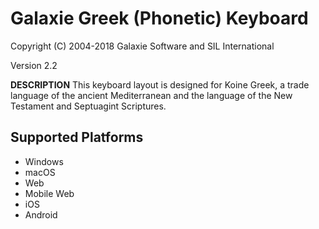 Galaxie Greek (Phonetic) Keyboard
=====================

Copyright (C) 2004-2018 Galaxie Software and SIL International

Version 2.2

__DESCRIPTION__
This keyboard layout is designed for Koine Greek, a trade language of the ancient Mediterranean and the language of the New Testament and Septuagint Scriptures.

Supported Platforms
-------------------
 * Windows
 * macOS
 * Web
 * Mobile Web
 * iOS
 * Android

